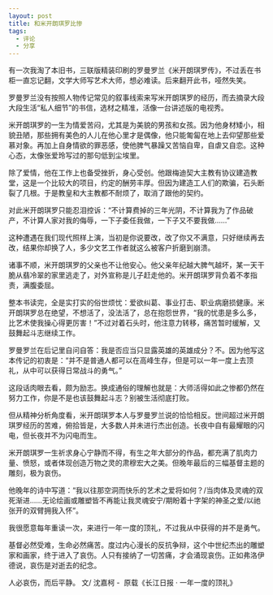 ```yaml
---
layout: post
title: 和米开朗琪罗比惨
tags:
  - 评论
  - 分享
---
```

有一次我淘了本旧书，三联版精装印刷的罗曼罗兰《米开朗琪罗传》，不过丢在书柜一直忘记翻，文学大师写艺术大师，想必难读。后来翻开此书，哑然失笑。

罗曼罗兰没有按照人物传记常见的叙事线索来写米开朗琪罗的经历，而去摘录大段大段生活“私人细节”的书信，选材之精准，活像一台讲述版的电视秀。

米开朗琪罗的一生为情爱苦闷，尤其是为美貌的男孩和女孩。因为他身材矮小，相貌丑陋，那些拥有美色的人儿在他心里才是偶像，他只能匍匐在地上去仰望那些爱慕对象。再加上自身情欲的罪恶感，使他脾气暴躁又苦恼自卑，自虐又自恋。这种心态，太像张爱玲写过的那句低到尘埃里。

除了爱情，他在工作上也备受挫折，身心受创。他跟梅迪契大主教有协议建造教堂，这是一个比较大的项目，约定的酬劳丰厚。但因为建造工人们的欺骗，石头断裂了几根。于是教皇和大主教都不耐烦了，取消了跟他的契约。

对此米开朗琪罗只能忍泪控诉：“不计算费掉的三年光阴，不计算我为了作品破产，不计算人家对我的侮辱，一下子委任我做，一下子又不要我做……”

这种遭遇在我们现代照样上演，当初是你说要改，改了你又不满意，只好继续再去改，结果你却换了人，多少文艺工作者就这么被客户折磨到崩溃。

诸事不顺，米开朗琪罗的父亲也不让他安心。他父亲年纪越大脾气越坏，某一天干脆从翡冷翠的家里逃走了，对外宣称是儿子赶走他的。米开朗琪罗背负着不孝指责，满腹委屈。

整本书读完，全是实打实的俗世烦忧：爱欲纠葛、事业打击、职业病磨损健康。米开朗琪罗总在绝望，不想活了，没法活了，总在抱怨世界，“我的忧患是多么多，比艺术使我操心得更厉害！”不过对着石头时，他注意力转移，痛苦暂时缓解，又鼓舞起斗志继续工作。

罗曼罗兰在后记里自问自答：我是否应当只显露英雄的英雄成分？不。因为他写这本传记的初衷是：“并不是普通人都可以在高峰生存，但是可以一年一度上去顶礼，从中可以获得日常战斗的勇气。”

这段话肉眼去看，颇为励志。换成通俗的理解也就是：大师活得如此之惨都仍然在努力工作，你是不是也该鼓舞起斗志？别被生活彻底打败。

但从精神分析角度看，米开朗琪罗本人与罗曼罗兰说的恰恰相反。世间超过米开朗琪罗经历的苦难，俯拾皆是，大多数人并未进行杰出创造。长夜中自有最耀眼的闪电，但长夜并不为闪电而生。

米开朗琪罗一生祈求身心宁静而不得，有生之年大部分的作品，都充满了肌肉力量、愤怒，或者体现创造万物之灵的肃穆宏大之美。但晚年最后的三幅基督主题的雕刻，极为哀伤。

他晚年的诗中写道：“我以往那空洞而快乐的艺术之爱将如何？/当肉体及灵魂的双死渐进……无论绘画或雕塑皆不再能让我灵魂安宁/期盼着十字架的神圣之爱/以祂张开的双臂拥我入怀”。

我很愿意每年重读一次，来进行一年一度的顶礼，不过我从中获得的并不是勇气。

基督必然受难，生命必然痛苦。度过内心漫长的反抗争辩，这个中世纪杰出的雕塑家和画家，终于进入了哀伤。人只有接纳了一切苦痛，才会涌现哀伤。正如弗洛伊德说，哀伤是对逝去的纪念。

人必哀伤，而后平静。
文/ 沈嘉柯 -  原载《长江日报 · 一年一度的顶礼》
